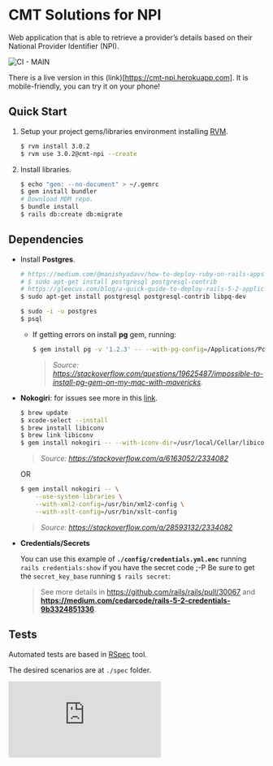 # CMT Solutions for NPI 

Web application that is able to retrieve a provider’s details based on their
National Provider Identifier (NPI).

![CI - MAIN](https://github.com/leompeters/cmt-npi/workflows/ci/badge.svg?branch=main)

There is a live version in this (link)[https://cmt-npi.herokuapp.com].
It is mobile-friendly, you can try it on your phone!

## Quick Start

1.  Setup your project gems/libraries environment installing [RVM](http://rvm.io).

    ```bash
    $ rvm install 3.0.2
    $ rvm use 3.0.2@cmt-npi --create
    ```

2.  Install libraries.

    ```bash
    $ echo "gem: --no-document" > ~/.gemrc
    $ gem install bundler
    # Download MDM repo.
    $ bundle install
    $ rails db:create db:migrate
    ```

## Dependencies

+   Install **Postgres**.

    ```sh
    # https://medium.com/@manishyadavv/how-to-deploy-ruby-on-rails-apps-on-aws-ec2-7ce55bb955fa
    # $ sudo apt-get install postgresql postgresql-contrib
    # https://gleecus.com/blog/a-quick-guide-to-deploy-rails-5-2-application-on-aws-ec2/
    $ sudo apt-get install postgresql postgresql-contrib libpq-dev

    $ sudo -i -u postgres
    $ psql
    ```

    +   If getting errors on install **pg** gem, running:

        ```bash
        $ gem install pg -v '1.2.3' -- --with-pg-config=/Applications/Postgres.app/Contents/Versions/latest/bin/pg_config
        ```

        > _Source: <https://stackoverflow.com/questions/19625487/impossible-to-install-pg-gem-on-my-mac-with-mavericks>._

+   **Nokogiri**: for issues see more in this [link](http://www.nokogiri.org/tutorials/installing_nokogiri.html#using_nonstandard_libxml2___libxslt_installations).

    ```bash
    $ brew update
    $ xcode-select --install
    $ brew install libiconv
    $ brew link libiconv
    $ gem install nokogiri -- --with-iconv-dir=/usr/local/Cellar/libiconv/1.14
    ```

    > _Source: <https://stackoverflow.com/a/6163052/2334082>_

    OR

    ```bash
    $ gem install nokogiri -- \
        --use-system-libraries \
        --with-xml2-config=/usr/bin/xml2-config \
        --with-xslt-config=/usr/bin/xslt-config
    ```

    > _Source: <https://stackoverflow.com/a/28593132/2334082>_

+   **Credentials/Secrets**

    You can use this example of **`./config/credentials.yml.enc`** running
    `rails credentials:show` if you have the secret code ;-P
    Be sure to get the `secret_key_base` running `$ rails secret`:
    
    > See more details in <https://github.com/rails/rails/pull/30067> and
    > **<https://medium.com/cedarcode/rails-5-2-credentials-9b3324851336>**.

## Tests

Automated tests are based in [RSpec][] tool.

The desired scenarios are at `./spec` folder.

[RSpec]: https://rspec.info "RSpec"

[![Analytics](https://ga-beacon.appspot.com/UA-25165099-7/leompeters/cmt-npi/README.md?flat)](https://github.com/leompeters/cmt-npi "CMT Solutions for NPI")
